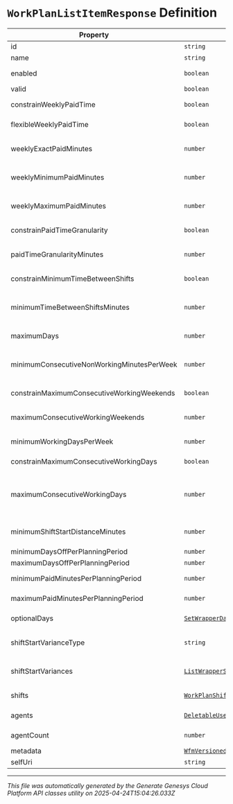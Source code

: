 # `WorkPlanListItemResponse` Definition

| Property | Type | Required | Description |
|----------|------|----------|-------------|
| id | `string` | No | The globally unique identifier for the object. |
| name | `string` | No |  |
| enabled | `boolean` | No | Whether the work plan is enabled for scheduling |
| valid | `boolean` | No | Whether the work plan is valid or not |
| constrainWeeklyPaidTime | `boolean` | No | Whether the weekly paid time constraint is enabled for this work plan |
| flexibleWeeklyPaidTime | `boolean` | No | Whether the weekly paid time constraint is flexible for this work plan |
| weeklyExactPaidMinutes | `number` | No | Exact weekly paid time in minutes for this work plan. Used if flexibleWeeklyPaidTime == false |
| weeklyMinimumPaidMinutes | `number` | No | Minimum weekly paid time in minutes for this work plan. Used if flexibleWeeklyPaidTime == true |
| weeklyMaximumPaidMinutes | `number` | No | Maximum weekly paid time in minutes for this work plan. Used if flexibleWeeklyPaidTime == true |
| constrainPaidTimeGranularity | `boolean` | No | Whether paid time granularity is constrained for this work plan |
| paidTimeGranularityMinutes | `number` | No | Granularity in minutes allowed for shift paid time in this work plan. Used if constrainPaidTimeGranularity == true |
| constrainMinimumTimeBetweenShifts | `boolean` | No | Whether the minimum time between shifts constraint is enabled for this work plan |
| minimumTimeBetweenShiftsMinutes | `number` | No | Minimum time between shifts in minutes defined in this work plan. Used if constrainMinimumTimeBetweenShifts == true |
| maximumDays | `number` | No | Maximum number days in a week allowed to be scheduled for this work plan |
| minimumConsecutiveNonWorkingMinutesPerWeek | `number` | No | Minimum amount of consecutive non working minutes per week that agents who are assigned this work plan are allowed to have off |
| constrainMaximumConsecutiveWorkingWeekends | `boolean` | No | Whether to constrain the maximum consecutive working weekends |
| maximumConsecutiveWorkingWeekends | `number` | No | The maximum number of consecutive weekends that agents who are assigned to this work plan are allowed to work |
| minimumWorkingDaysPerWeek | `number` | No | The minimum number of days that agents assigned to a work plan must work per week |
| constrainMaximumConsecutiveWorkingDays | `boolean` | No | Whether to constrain the maximum consecutive working days |
| maximumConsecutiveWorkingDays | `number` | No | The maximum number of consecutive days that agents assigned to this work plan are allowed to work. Used if constrainMaximumConsecutiveWorkingDays == true |
| minimumShiftStartDistanceMinutes | `number` | No | The time period in minutes for the duration between the start times of two consecutive working days |
| minimumDaysOffPerPlanningPeriod | `number` | No | Minimum days off in the planning period |
| maximumDaysOffPerPlanningPeriod | `number` | No | Maximum days off in the planning period |
| minimumPaidMinutesPerPlanningPeriod | `number` | No | Minimum paid minutes in the planning period |
| maximumPaidMinutesPerPlanningPeriod | `number` | No | Maximum paid minutes in the planning period |
| optionalDays | [`SetWrapperDayOfWeek`](setwrapperdayofweek-definition.md) | No | Optional days to schedule for this work plan. Populate with expand=details |
| shiftStartVarianceType | `string` | No | This constraint ensures that an agent starts each workday within a user-defined time threshold |
| shiftStartVariances | [`ListWrapperShiftStartVariance`](listwrappershiftstartvariance-definition.md) | No | Variance in minutes among start times of shifts in this work plan. Populate with expand=details |
| shifts | [`WorkPlanShift[]`](workplanshift-definition.md) | No | Shifts in this work plan. Populate with expand=details (defaults to empty list) |
| agents | [`DeletableUserReference[]`](deletableuserreference-definition.md) | No | Agents in this work plan. Populate with expand=details (defaults to empty list) |
| agentCount | `number` | No | Number of agents in this work plan.  Populate with expand=agentCount |
| metadata | [`WfmVersionedEntityMetadata`](wfmversionedentitymetadata-definition.md) | Yes | Version metadata for this work plan |
| selfUri | `string` | No | The URI for this object |

---

*This file was automatically generated by the Generate Genesys Cloud Platform API classes utility on 2025-04-24T15:04:26.033Z*